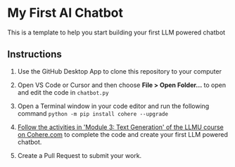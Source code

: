 # My First AI Chatbot
This is a template to help you start building your first LLM powered chatbot

## Instructions
1. Use the GitHub Desktop App to clone this repository to your computer
  
1. Open VS Code or Cursor and then choose **File > Open Folder...** to open and edit the code in `chatbot.py`

1. Open a Terminal window in your code editor and run the following command `python -m pip install cohere --upgrade`

1. [Follow the activities in 'Module 3: Text Generation' of the LLMU course on Cohere.com](https://cohere.com/llmu) to complete the code and create your first LLM powered chatbot.

2. Create a Pull Request to submit your work. 
